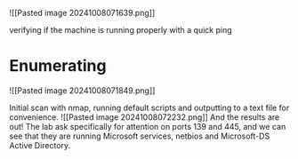 ![[Pasted image 20241008071639.png]]

verifying if the machine is running properly with a quick ping

# Enumerating

![[Pasted image 20241008071849.png]]

Initial scan with nmap, running default scripts and outputting to a text file for convenience.
![[Pasted image 20241008072232.png]]
And the results are out! The lab ask specifically for attention on ports 139 and 445, and we can see that they are running Microsoft services, netbios and Microsoft-DS Active Directory.


